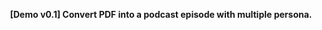 <p style="text-align:center">
  <strong>[Demo v0.1] Convert PDF into a podcast episode with multiple persona.</strong>
  <br>
</p>